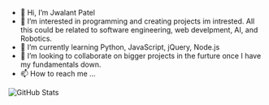 - 👋 Hi, I’m Jwalant Patel
- 👀 I’m interested in programming and creating projects im intrested. All this could be related to software engineering, web develpment, AI, and Robotics.
- 🌱 I’m currently learning Python, JavaScript, jQuery, Node.js
- 💞️ I’m looking to collaborate on bigger projects in the furture once I have my fundamentals down.
- 📫 How to reach me ...

<!---
Jawlt/Jawlt is a ✨ special ✨ repository because its `README.md` (this file) appears on your GitHub profile.
You can click the Preview link to take a look at your changes.
--->
![GitHub Stats](https://github-readme-stats.vercel.app/api?username=jawlt&theme=radical&show_icons=true)
